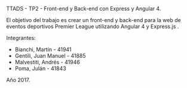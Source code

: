 TTADS - TP2 - Front-end y Back-end con Express y Angular 4.

El objetivo del trabajo es crear un front-end y back-end para la web de eventos deportivos Premier League
utilizando Angular 4 y Express.js .

Integrantes:

- Bianchi, Martín - 41941
- Gentili, Juan Manuel - 41885
- Malvestiti, Andrés - 41946
- Poma, Julán - 41843

Año 2017.
